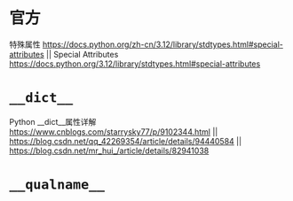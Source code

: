 
# 官方

特殊属性 https://docs.python.org/zh-cn/3.12/library/stdtypes.html#special-attributes || Special Attributes https://docs.python.org/3.12/library/stdtypes.html#special-attributes

# `__dict__`

Python __dict__属性详解 https://www.cnblogs.com/starrysky77/p/9102344.html || https://blog.csdn.net/qq_42269354/article/details/94440584 || https://blog.csdn.net/mr_hui_/article/details/82941038

# `__qualname__`
